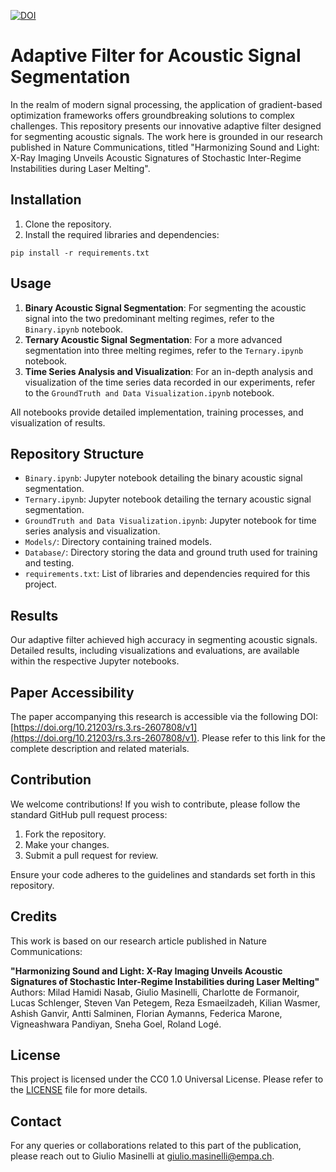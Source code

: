 [![DOI](https://zenodo.org/badge/DOI/10.5281/zenodo.10044151.svg)](https://doi.org/10.5281/zenodo.10044151)
# Adaptive Filter for Acoustic Signal Segmentation

In the realm of modern signal processing, the application of gradient-based optimization frameworks offers groundbreaking solutions to complex challenges. This repository presents our innovative adaptive filter designed for segmenting acoustic signals. The work here is grounded in our research published in Nature Communications, titled "Harmonizing Sound and Light: X-Ray Imaging Unveils Acoustic Signatures of Stochastic Inter-Regime Instabilities during Laser Melting".


## Installation

1. Clone the repository.
2. Install the required libraries and dependencies:
```
pip install -r requirements.txt
```

## Usage

1. **Binary Acoustic Signal Segmentation**: For segmenting the acoustic signal into the two predominant melting regimes, refer to the `Binary.ipynb` notebook.
2. **Ternary Acoustic Signal Segmentation**: For a more advanced segmentation into three melting regimes, refer to the `Ternary.ipynb` notebook.
3. **Time Series Analysis and Visualization**: For an in-depth analysis and visualization of the time series data recorded in our experiments, refer to the `GroundTruth and Data Visualization.ipynb` notebook.

All notebooks provide detailed implementation, training processes, and visualization of results.

## Repository Structure

- `Binary.ipynb`: Jupyter notebook detailing the binary acoustic signal segmentation.
- `Ternary.ipynb`: Jupyter notebook detailing the ternary acoustic signal segmentation.
- `GroundTruth and Data Visualization.ipynb`: Jupyter notebook for time series analysis and visualization.
- `Models/`: Directory containing trained models.
- `Database/`: Directory storing the data and ground truth used for training and testing.
- `requirements.txt`: List of libraries and dependencies required for this project.

## Results

Our adaptive filter achieved high accuracy in segmenting acoustic signals. Detailed results, including visualizations and evaluations, are available within the respective Jupyter notebooks.

## Paper Accessibility

The paper accompanying this research is accessible via the following DOI: [https://doi.org/10.21203/rs.3.rs-2607808/v1](https://doi.org/10.21203/rs.3.rs-2607808/v1). Please refer to this link for the complete description and related materials.

## Contribution

We welcome contributions! If you wish to contribute, please follow the standard GitHub pull request process:

1. Fork the repository.
2. Make your changes.
3. Submit a pull request for review.

Ensure your code adheres to the guidelines and standards set forth in this repository.

## Credits

This work is based on our research article published in Nature Communications:

**"Harmonizing Sound and Light: X-Ray Imaging Unveils Acoustic Signatures of Stochastic Inter-Regime Instabilities during Laser Melting"**  
Authors: Milad Hamidi Nasab, Giulio Masinelli, Charlotte de Formanoir, Lucas Schlenger, Steven Van Petegem, Reza Esmaeilzadeh, Kilian Wasmer, Ashish Ganvir, Antti Salminen, Florian Aymanns, Federica Marone, Vigneashwara Pandiyan, Sneha Goel, Roland Logé.

## License

This project is licensed under the CC0 1.0 Universal License. Please refer to the [LICENSE](./LICENSE) file for more details.

## Contact

For any queries or collaborations related to this part of the publication, please reach out to Giulio Masinelli at [giulio.masinelli@empa.ch](mailto:giulio.masinelli@empa.ch).
